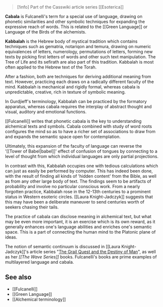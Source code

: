 
> [!info] Part of the Casswiki article series [[Esoterica]]

**Cabala** is Fulcanelli's term for a special use of language, drawing on phonetic similarities and other symbolic techniques for expanding the expressive reach of words. This is related to the [[Green Language]] or Language of the Birds of the alchemists.

**Kabbalah** is the Hebrew body of mystical tradition which contains techniques such as gematria, notariqon and temura, drawing on numeric equivalences of letters, numerology, permutations of letters, forming new texts by picking first letters of words and other such text manipulation. The Tree of Life and its sefirath are also part of this tradition. Kabbalah is most often applied to the Hebrew text of the Torah.

After a fashion, both are techniques for deriving additional meaning from text. However, practicing each draws on a radically different faculty of the mind. Kabbalah is mechanical and rigidly formal, whereas cabala is unpredictable, creative, rich in texture of symbolic meaning.

In Gurdjieff's terminology, Kabbalah can be practiced by the formatory apparatus, whereas cabala requires the interplay of abstract thought and visual, auditory and emotional functions.

[[Fulcanelli]] writes that phonetic cabala is the key to understanding alchemical texts and symbols. Cabala combined with study of word roots configures the mind so as to have a richer set of associations to draw from and expands the semantic space open for contemplation.

Ultimately, this expansion of the faculty of language can reverse the '[[Tower of Babel|babel]]' effect of confusion of tongues by connecting to a level of thought from which individual languages are only partial projections.

In contrast with this, Kabbalah occupies one with tedious calculations which can just as easily be performed by computer. This has indeed been done, with the result of finding all kinds of 'hidden content' from the Bible, as well as from any other large body of text. The findings seem to be artifacts of probability and involve no particular conscious work. From a nearly forgotten practice, Kabbalah rose in the 12-13th centuries to a prominent status in Western esoteric circles. [[Laura Knight-Jadczyk]] suggests that this may have been a deliberate maneuver to send centuries worth of seekers chasing their tails.

The practice of cabala can disclose meaning in alchemical text, but what may be even more important, it is an exercise which is its own reward, as it generally enhances one's language abilities and enriches one's semantic space. This is a part of connecting the human mind to the Platonic plane of ideas.

The notion of semantic continuum is discussed in [[Laura Knight-Jadczyk]]'s article series "[The Grail Quest and the Destiny of Man](http://cassiopaea.org/2011/02/22/the-grail-quest-and-the-destiny-of-man-i/)", as well as her _[[The Wave Series]]_ books. Fulcanelli's books are prime examples of multilayered language and cabala.

See also
--------

*   [[Fulcanelli]]
*   [[Green Language]]
*   [[Alchemical terminology]]